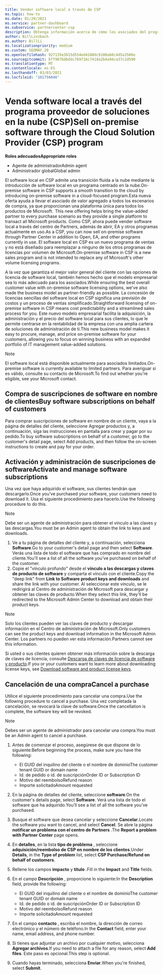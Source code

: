 ```yaml
---
title: Vender software local a través de CSP
ms.topic: how-to
ms.date: 01/29/2021
ms.service: partner-dashboard
ms.subservice: partnercenter-csp
description: Obtenga información acerca de cómo los asociados del programa CSP pueden comprar, administrar, vender y cancelar suscripciones de software locales en nombre de los clientes del centro de Partners.
author: BillLinzbach
ms.author: BillLi
ms.localizationpriority: medium
ms.custom: SEOMAY.20
ms.openlocfilehash: 927135e3615d554ed4180dc9100ab0c4d5a3586e
ms.sourcegitcommit: bff907bdbddc769716c7418a2b4a94ca37c2d590
ms.translationtype: MT
ms.contentlocale: es-ES
ms.lasthandoff: 03/03/2021
ms.locfileid: "101756046"
---
```

# <a name="sell-on-premise-software-through-the-cloud-solution-provider-csp-program"></a><span data-ttu-id="2f0a6-103">Venda software local a través del programa proveedor de soluciones en la nube (CSP)</span><span class="sxs-lookup"><span data-stu-id="2f0a6-103">Sell on-premise software through the Cloud Solution Provider (CSP) program</span></span>

<span data-ttu-id="2f0a6-104">**Roles adecuados**</span><span class="sxs-lookup"><span data-stu-id="2f0a6-104">**Appropriate roles**</span></span>

- <span data-ttu-id="2f0a6-105">Agente de administrador</span><span class="sxs-lookup"><span data-stu-id="2f0a6-105">Admin agent</span></span>
- <span data-ttu-id="2f0a6-106">Administrador global</span><span class="sxs-lookup"><span data-stu-id="2f0a6-106">Global admin</span></span>

<span data-ttu-id="2f0a6-107">El software local en CSP admite una transición fluida a la nube mediante la introducción de software local en un programa centrado en la nube.</span><span class="sxs-lookup"><span data-stu-id="2f0a6-107">On-premise software in CSP supports a smooth transition to the cloud by introducing on-premise software in a cloud-focused program.</span></span><span data-ttu-id="2f0a6-108">Esta nueva oferta ayuda a llevar el asociado de valor agregado a todos los escenarios de compra, ya que proporcionan una plataforma única para todos los productos de Microsoft.</span><span class="sxs-lookup"><span data-stu-id="2f0a6-108">  This new offering helps bring the value-added partner to every purchase scenario as they provide a single platform to transact all Microsoft products.</span></span> <span data-ttu-id="2f0a6-109">Como CSP, ahora puede vender software local a través del centro de Partners, además de abrir, EA y otros programas actualmente en uso.</span><span class="sxs-lookup"><span data-stu-id="2f0a6-109">As a CSP, you can now sell on-premise software through Partner Center in addition to Open, EA, and other programs currently in use.</span></span> <span data-ttu-id="2f0a6-110">El software local en CSP es un nuevo programa de ventas y no está diseñado para reemplazar a ninguno de los otros programas de licencias por volumen de Microsoft.</span><span class="sxs-lookup"><span data-stu-id="2f0a6-110">On-premise software in CSP is a new sales program and is not intended to replace any of Microsoft's other volume licensing programs.</span></span> 
 
<span data-ttu-id="2f0a6-111">A la vez que garantiza el mejor valor general del cliente con las opciones de licencia de software local, también hemos hecho que el modelo empresarial sea lo más adecuado para los asociados.</span><span class="sxs-lookup"><span data-stu-id="2f0a6-111">While ensuring the best overall customer value with on-premise software licensing options, we've also made the business model as partner-friendly as possible.</span></span> <span data-ttu-id="2f0a6-112">La concesión de licencias sencillas del software local en CSP significa una previsión de costos y un proceso de ventas simplificado.</span><span class="sxs-lookup"><span data-stu-id="2f0a6-112">Straightforward licensing of on-premise software in CSP means cost predictability and a streamlined sales process for you.</span></span> <span data-ttu-id="2f0a6-113">Este nuevo modelo empresarial facilita la adquisición, la administración y el precio del software local para sus clientes, lo que le permite centrarse en la rentabilidad de la empresa con una amplia cartera de soluciones de administración de ti.</span><span class="sxs-lookup"><span data-stu-id="2f0a6-113">This new business model makes it easy to procure, manage, and price on-premise software for your customers, allowing you to focus on winning business with an expanded portfolio of IT management value-added solutions.</span></span> 

>[!NOTE]
><span data-ttu-id="2f0a6-114">El software local está disponible actualmente para asociados limitados.</span><span class="sxs-lookup"><span data-stu-id="2f0a6-114">On-premise software is currently available to limited partners.</span></span> <span data-ttu-id="2f0a6-115">Para averiguar si es válido, consulte su contacto de Microsoft.</span><span class="sxs-lookup"><span data-stu-id="2f0a6-115">To find out whether you're eligible, see your Microsoft contact.</span></span> 


## <a name="buy-software-subscriptions-on-behalf-of-customers"></a><span data-ttu-id="2f0a6-116">Compra de suscripciones de software en nombre de clientes</span><span class="sxs-lookup"><span data-stu-id="2f0a6-116">Buy software subscriptions on behalf of customers</span></span>

<span data-ttu-id="2f0a6-117">Para comprar suscripciones de software en nombre de un cliente, vaya a la página de detalles del cliente, seleccione Agregar productos y, a continuación, siga las instrucciones en pantalla para crear y pagar por su pedido.</span><span class="sxs-lookup"><span data-stu-id="2f0a6-117">To buy software subscriptions on behalf of a customer, go to the customer's detail page, select Add products, and then follow the on-screen instructions to create and pay for your order.</span></span>

## <a name="activate-and-manage-software-subscriptions"></a><span data-ttu-id="2f0a6-118">Activación y administración de suscripciones de software</span><span class="sxs-lookup"><span data-stu-id="2f0a6-118">Activate and manage software subscriptions</span></span>

<span data-ttu-id="2f0a6-119">Una vez que haya adquirido el software, sus clientes tendrán que descargarlo.</span><span class="sxs-lookup"><span data-stu-id="2f0a6-119">Once you've purchased your software, your customers need to download it.</span></span> <span data-ttu-id="2f0a6-120">Usa el siguiente procedimiento para hacerlo.</span><span class="sxs-lookup"><span data-stu-id="2f0a6-120">Use the following procedure to do this.</span></span>

>[!NOTE]
><span data-ttu-id="2f0a6-121">Debe ser un agente de administración para obtener el vínculo a las claves y las descargas.</span><span class="sxs-lookup"><span data-stu-id="2f0a6-121">You must be an Admin agent to obtain the link to keys and downloads.</span></span>

1. <span data-ttu-id="2f0a6-122">Ve a tu página de detalles del cliente y, a continuación, selecciona **Software**.</span><span class="sxs-lookup"><span data-stu-id="2f0a6-122">Go to your customer's detail page and then select **Software**.</span></span> <span data-ttu-id="2f0a6-123">Verás una lista de todo el software que has comprado en nombre del cliente.</span><span class="sxs-lookup"><span data-stu-id="2f0a6-123">You'll see a list of all the software you've purchased on behalf of the customer.</span></span>
2. <span data-ttu-id="2f0a6-124">Copie el "vínculo profundo" desde el **vínculo a las descargas y claves de producto de software** y comparta el vínculo con el cliente.</span><span class="sxs-lookup"><span data-stu-id="2f0a6-124">Copy the "deep link" from **Link to Software product keys and downloads** and share the link with your customer.</span></span> <span data-ttu-id="2f0a6-125">Al seleccionar este vínculo, se le redirigirá al Centro de administración de Microsoft para descargar y obtener las claves de producto.</span><span class="sxs-lookup"><span data-stu-id="2f0a6-125">When they select this link, they'll be redirected to the Microsoft Admin Center to download and obtain their product keys.</span></span>

>[!NOTE]
><span data-ttu-id="2f0a6-126">Solo los clientes pueden ver las claves de producto y descargar información en el Centro de administración de Microsoft.</span><span class="sxs-lookup"><span data-stu-id="2f0a6-126">Only customers can see the product keys and download information in the Microsoft Admin Center.</span></span> <span data-ttu-id="2f0a6-127">Los partners no pueden ver esta información.</span><span class="sxs-lookup"><span data-stu-id="2f0a6-127">Partners cannot see this information.</span></span>

<span data-ttu-id="2f0a6-128">Si usted o sus clientes quieren obtener más información sobre la descarga de claves de licencia, consulte [Descarga de claves de licencia de software y producto](/microsoft-365/admin/setup/download-software-licenses-csp).</span><span class="sxs-lookup"><span data-stu-id="2f0a6-128">If you or your customers want to learn more about downloading license keys, see [Download software and product license keys](/microsoft-365/admin/setup/download-software-licenses-csp).</span></span>

## <a name="cancel-a-purchase"></a><span data-ttu-id="2f0a6-129">Cancelación de una compra</span><span class="sxs-lookup"><span data-stu-id="2f0a6-129">Cancel a purchase</span></span>

<span data-ttu-id="2f0a6-130">Utilice el siguiente procedimiento para cancelar una compra.</span><span class="sxs-lookup"><span data-stu-id="2f0a6-130">Use the following procedure to cancel a purchase.</span></span> <span data-ttu-id="2f0a6-131">Una vez completada la cancelación, se revocará la clave de software.</span><span class="sxs-lookup"><span data-stu-id="2f0a6-131">Once the cancellation is complete, the software key will be revoked.</span></span> 

>[!NOTE]
><span data-ttu-id="2f0a6-132">Debes ser un agente de administrador para cancelar una compra.</span><span class="sxs-lookup"><span data-stu-id="2f0a6-132">You must be an Admin agent to cancel a purchase.</span></span> 

1.  <span data-ttu-id="2f0a6-133">Antes de comenzar el proceso, asegúrese de que dispone de lo siguiente:</span><span class="sxs-lookup"><span data-stu-id="2f0a6-133">Before beginning the process, make sure you have the following:</span></span> 
    - <span data-ttu-id="2f0a6-134">El GUID del inquilino del cliente o el nombre de dominio</span><span class="sxs-lookup"><span data-stu-id="2f0a6-134">The customer tenant GUID or domain name</span></span>
    - <span data-ttu-id="2f0a6-135">Id. de pedido o id. de suscripción</span><span class="sxs-lookup"><span data-stu-id="2f0a6-135">Order ID or Subscription ID</span></span>
    - <span data-ttu-id="2f0a6-136">Motivo del reembolso</span><span class="sxs-lookup"><span data-stu-id="2f0a6-136">Refund reason</span></span>
    - <span data-ttu-id="2f0a6-137">Importe solicitado</span><span class="sxs-lookup"><span data-stu-id="2f0a6-137">Amount requested</span></span>

2.  <span data-ttu-id="2f0a6-138">En la página de detalles del cliente, seleccione **software**.</span><span class="sxs-lookup"><span data-stu-id="2f0a6-138">On the customer's details page, select **Software**.</span></span> <span data-ttu-id="2f0a6-139">Verá una lista de todo el software que ha adquirido.</span><span class="sxs-lookup"><span data-stu-id="2f0a6-139">You'll see a list of all the software you've purchased.</span></span> 

3.  <span data-ttu-id="2f0a6-140">Busque el software que desea cancelar y seleccione **Cancelar**.</span><span class="sxs-lookup"><span data-stu-id="2f0a6-140">Locate the software you want to cancel, and select **Cancel**.</span></span> <span data-ttu-id="2f0a6-141">Se abre la página **notificar un problema con el centro de Partners** .</span><span class="sxs-lookup"><span data-stu-id="2f0a6-141">The **Report a problem with Partner Center** page opens.</span></span> 

4.  <span data-ttu-id="2f0a6-142">En **detalles**, en la lista **tipo de problema** , seleccione **adquisición/reembolso de CSP en nombre de los clientes**.</span><span class="sxs-lookup"><span data-stu-id="2f0a6-142">Under **Details**, in the **Type of problem** list, select **CSP Purchase/Refund on behalf of customers**.</span></span>

5.  <span data-ttu-id="2f0a6-143">Rellene los campos **impacto** y **título** .</span><span class="sxs-lookup"><span data-stu-id="2f0a6-143">Fill in the **Impact** and **Title** fields.</span></span> 

6.  <span data-ttu-id="2f0a6-144">En el campo **Descripción** , proporcione lo siguiente:</span><span class="sxs-lookup"><span data-stu-id="2f0a6-144">In the **Description** field, provide the following:</span></span> 
    -   <span data-ttu-id="2f0a6-145">El GUID del inquilino del cliente o el nombre de dominio</span><span class="sxs-lookup"><span data-stu-id="2f0a6-145">The customer tenant GUID or domain name</span></span>
    -   <span data-ttu-id="2f0a6-146">Id. de pedido o id. de suscripción</span><span class="sxs-lookup"><span data-stu-id="2f0a6-146">Order ID or Subscription ID</span></span>
    -   <span data-ttu-id="2f0a6-147">Motivo del reembolso</span><span class="sxs-lookup"><span data-stu-id="2f0a6-147">Refund reason</span></span>
    -   <span data-ttu-id="2f0a6-148">Importe solicitado</span><span class="sxs-lookup"><span data-stu-id="2f0a6-148">Amount requested</span></span>

7.  <span data-ttu-id="2f0a6-149">En el campo **contacto** , escriba el nombre, la dirección de correo electrónico y el número de teléfono.</span><span class="sxs-lookup"><span data-stu-id="2f0a6-149">In the **Contact** field, enter your name, email address, and phone number.</span></span> 

8.  <span data-ttu-id="2f0a6-150">Si tienes que adjuntar un archivo por cualquier motivo, selecciona **Agregar archivos**.</span><span class="sxs-lookup"><span data-stu-id="2f0a6-150">If you need to attach a file for any reason, select **Add files**.</span></span> <span data-ttu-id="2f0a6-151">Este paso es opcional.</span><span class="sxs-lookup"><span data-stu-id="2f0a6-151">This step is optional.</span></span> 

9.  <span data-ttu-id="2f0a6-152">Cuando hayas terminado, selecciona **Enviar**.</span><span class="sxs-lookup"><span data-stu-id="2f0a6-152">When you're finished, select **Submit**.</span></span>